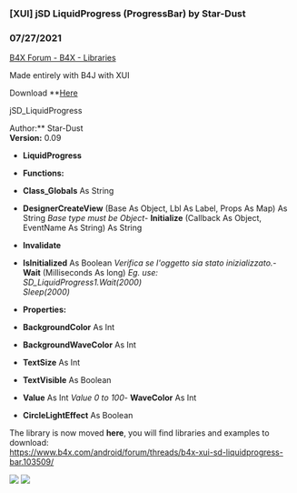 ###  [XUI] jSD LiquidProgress (ProgressBar) by Star-Dust
### 07/27/2021
[B4X Forum - B4X - Libraries](https://www.b4x.com/android/forum/threads/103520/)

Made entirely with B4J with XUI  
  
Download **[Here](https://www.b4x.com/android/forum/threads/b4x-xui-sd-liquidprogress-bar.103509/#post-648787)  
  
jSD\_LiquidProgress  
  
Author:** Star-Dust  
**Version:** 0.09  

- **LiquidProgress**

- **Functions:**

- **Class\_Globals** As String
- **DesignerCreateView** (Base As Object, Lbl As Label, Props As Map) As String
*Base type must be Object*- **Initialize** (Callback As Object, EventName As String) As String
- **Invalidate**
- **IsInitialized** As Boolean
*Verifica se l'oggetto sia stato inizializzato.*- **Wait** (Milliseconds As long)
*Eg. use:  
SD\_LiquidProgress1.Wait(2000)  
 Sleep(2000)*
- **Properties:**

- **BackgroundColor** As Int
- **BackgroundWaveColor** As Int
- **TextSize** As Int
- **TextVisible** As Boolean
- **Value** As Int
*Value 0 to 100*- **WaveColor** As Int
- **CircleLightEffect** As Boolean

  
The library is now moved **here**, you will find libraries and examples to download:  
<https://www.b4x.com/android/forum/threads/b4x-xui-sd-liquidprogress-bar.103509/>  
  
![](https://www.b4x.com/android/forum/attachments/90789) ![](https://www.b4x.com/android/forum/attachments/video-4-gif.104254/)
